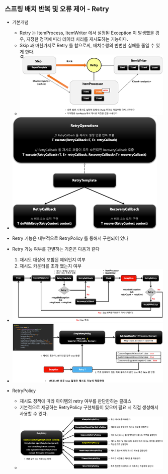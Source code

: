 ## 스프링 배치 반복 및 오류 제어 - Retry

- 기본개념
    - Retry 는 ItemProcess, ItemWriter 에서 설정된 Exception 이 발생했을 경우, 지정한 정책에 따라 데이터 처리를 재시도하는 기능이다.
    - Skip 과 마찬가지로 Retry 를 함으로써, 배치수행의 빈번한 실패를 줄일 수 있게 한다.
    - <img src="../../images/section11/retry-process.png" alt="retry-process">

- <img src="../../images/section11/retry-structure.png" alt="retry-structure">  

- Retry 기능은 내부적으로 RetryPolicy 를 통해서 구현되어 있다
- Retry 가능 여부를 판별하는 기준은 다음과 같다
    1. 재시도 대상에 포함된 예외인지 여부
    2. 재시도 카운터를 초과 했는지 여부

- <img src="../../images/section11/retry-process-1.png" alt="retry-process-1">  
- <img src="../../images/section11/retry-example-1.png" alt="retry-example-1">  

- RetryPolicy
    - 재시도 정책에 따라 아이템의 retry 여부를 판단한하는 클래스
    - 기본적으로 제공하는 RetryPolicy 구현체들이 있으며 필요 시 직접 생성해서 사용할 수 있다.
    - <img src="../../images/section11/retry-policy.png" alt="retry-policy">  

